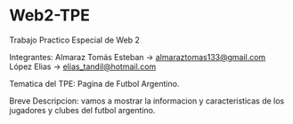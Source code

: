 # Web2-TPE
Trabajo Practico Especial de Web 2

Integrantes: 
Almaraz Tomás Esteban -> almaraztomas133@gmail.com
López Elias -> elias_tandil@hotmail.com

Tematica del TPE:
Pagina de Futbol Argentino.

Breve Descripcion:
vamos a mostrar la informacion y caracteristicas de los jugadores y clubes del futbol argentino.